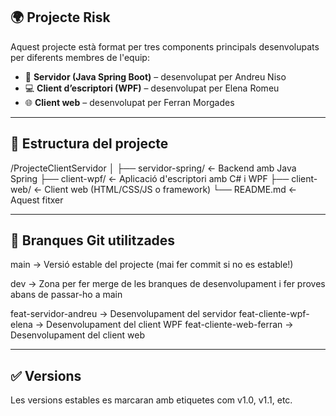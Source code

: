 ## 🌍 Projecte Risk

Aquest projecte està format per tres components principals desenvolupats per diferents membres de l'equip:

- 🧠 **Servidor (Java Spring Boot)** – desenvolupat per Andreu Niso
- 💻 **Client d’escriptori (WPF)** – desenvolupat per Elena Romeu
- 🌐 **Client web** – desenvolupat per Ferran Morgades

---

## 📁 Estructura del projecte

/ProjecteClientServidor 
│ 
├── servidor-spring/ ← Backend amb Java Spring 
├── client-wpf/ ← Aplicació d'escriptori amb C# i WPF 
├── client-web/ ← Client web (HTML/CSS/JS o framework) 
└── README.md ← Aquest fitxer

---

## 🔀 Branques Git utilitzades
main → Versió estable del projecte (mai fer commit si no es estable!)

dev → Zona per fer merge de les branques de desenvolupament i fer proves abans de passar-ho a main

feat-servidor-andreu → Desenvolupament del servidor
feat-cliente-wpf-elena → Desenvolupament del client WPF
feat-cliente-web-ferran → Desenvolupament del client web

---

## ✅ Versions
Les versions estables es marcaran amb etiquetes com v1.0, v1.1, etc.
